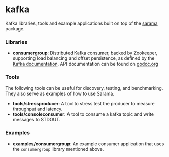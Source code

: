 # kafka

Kafka libraries, tools and example applications built on top of the
[sarama](https://github.com/Shopify/sarama) package.

### Libraries

- **consumergroup**: Distributed Kafka consumer, backed by Zookeeper, supporting load balancing and offset persistence, as defined by the [Kafka documentation](https://kafka.apache.org/documentation.html#distributionimpl). API documentation can be found on [godoc.org](http://godoc.org/github.com/wvanbergen/kafka/consumergroup)

### Tools

The following tools can be useful for discovery, testing, and benchmarking. They also serve as examples
of how to use Sarama.

- **tools/stressproducer**: A tool to stress test the producer to measure throughput and latency.
- **tools/consoleconsumer**: A tool to consume a kafka topic and write messages to STDOUT.

### Examples

- **examples/consumergroup**: An example consumer application that uses the `consumergroup` library mentioned above.

